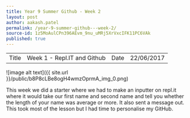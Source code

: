 ```yaml
---
title: Year 9 Summer Github - Week 2
layout: post
author: aakash.patel
permalink: /year-9-summer-github---week-2/
source-id: 1z5MoAulCPn396AEvm_9nu_uMRj5XrVxcIFK11PC6VAk
published: true
---
```

<table>
  <tr>
    <td>Title</td>
    <td>Week 1 - Repl.IT and Github</td>
    <td>Date</td>
    <td>22/06/2017</td>
  </tr>
</table>


![image alt text]({{ site.url }}/public/b8P8cLBe8ogH4wmzOprmA_img_0.png)

This week we did a starter where we had to make an inputter on repl.it where it would take our first name and second name and tell you whether the length of your name was average or more. It also sent a message out. This took most of the lesson but I had time to personalise my GitHub.

